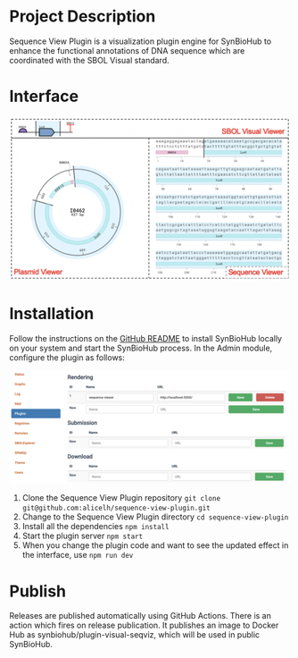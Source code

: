 # Project Description

Sequence View Plugin is a visualization plugin engine for SynBioHub to enhance the functional annotations of DNA sequence which are coordinated with the SBOL Visual standard. 

# Interface

![Sequence View Plugin](./images/interface.png)

# Installation

Follow the instructions on the [GitHub README](https://github.com/SynBioHub/synbiohub#manual-installation) to install SynBioHub locally on your system and start the SynBioHub process. In the Admin module, configure the plugin as follows:

![configuration](./images/configuration.png)

1. Clone the Sequence View Plugin repository `git clone git@github.com:alicelh/sequence-view-plugin.git`
2. Change to the  Sequence View Plugin directory `cd sequence-view-plugin`
3. Install all the dependencies `npm install`
4. Start the plugin server `npm start`
5. When you change the plugin code and want to see the updated effect in the interface, use `npm run dev`

# Publish

Releases are published automatically using GitHub Actions. There is an action which fires on release publication. It publishes an image to Docker Hub as synbiohub/plugin-visual-seqviz, which will be used in public SynBioHub.

